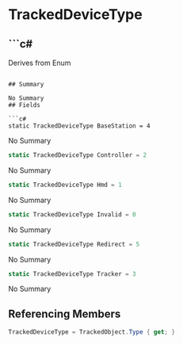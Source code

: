 # TrackedDeviceType

## ```c#
Derives from Enum
```

## Summary

No Summary
## Fields

```c#
static TrackedDeviceType BaseStation = 4
```
No Summary
```c#
static TrackedDeviceType Controller = 2
```
No Summary
```c#
static TrackedDeviceType Hmd = 1
```
No Summary
```c#
static TrackedDeviceType Invalid = 0
```
No Summary
```c#
static TrackedDeviceType Redirect = 5
```
No Summary
```c#
static TrackedDeviceType Tracker = 3
```
No Summary
## Referencing Members

```c#
TrackedDeviceType = TrackedObject.Type { get; } 
```

